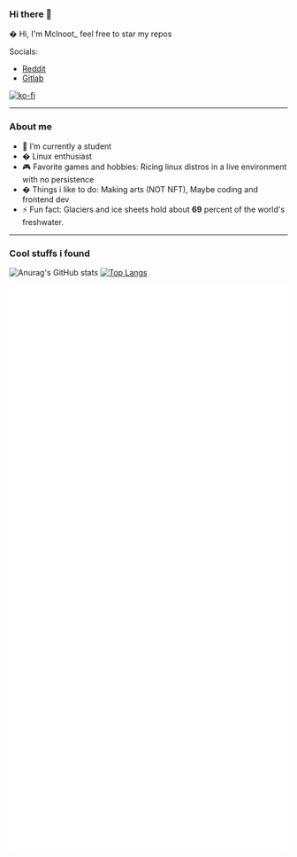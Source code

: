 ### Hi there 👋

� Hi, I'm Mclnoot_ feel free to star my repos

Socials:

* [Reddit](https://reddit.com/user/redditname_mclaine)
* [Gitlab](https://gitlab.com/FanMclaine)

[![ko-fi](https://ko-fi.com/img/githubbutton_sm.svg)](https://ko-fi.com/Q5Q3611TP)

---

### About me

- 🌱 I’m currently a student
- � Linux enthusiast 
- 🎮  Favorite games and hobbies: Ricing linux distros in a live environment with no persistence 
- � Things i like to do: Making arts (NOT NFT), Maybe coding and frontend dev
- ⚡ Fun fact: Glaciers and ice sheets hold about **69** percent of the world's freshwater.

--- 
 
### Cool stuffs i found
 
![Anurag's GitHub stats](https://github-readme-stats.vercel.app/api?username=FanMclaine&show_icons=true&bg_color=161320&text_color=D9E0EE&icon_color=DDB6F2&title_color=96CDFB) [![Top Langs](https://github-readme-stats.vercel.app/api/top-langs/?username=FanMclaine&layout=compact&hide=ruby&bg_color=161320&text_color=D9E0EE&icon_color=DDB6F2&title_color=96CDFB)](https://github.com/anuraghazra/github-readme-stats)


![Metrics](/github-metrics.svg)

